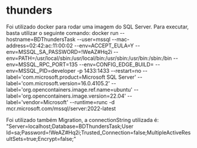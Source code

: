 # thunders
Foi utilizado docker para rodar uma imagem do SQL Server. Para executar, basta utilizar o seguinte comando:
docker run --hostname=BDThundersTask --user=mssql --mac-address=02:42:ac:11:00:02 --env=ACCEPT_EULA=Y --env=MSSQL_SA_PASSWORD=!WeAZ#Hq2i --env=PATH=/usr/local/sbin:/usr/local/bin:/usr/sbin:/usr/bin:/sbin:/bin --env=MSSQL_RPC_PORT=135 --env=CONFIG_EDGE_BUILD= --env=MSSQL_PID=developer -p 1433:1433 --restart=no --label='com.microsoft.product=Microsoft SQL Server' --label='com.microsoft.version=16.0.4105.2' --label='org.opencontainers.image.ref.name=ubuntu' --label='org.opencontainers.image.version=22.04' --label='vendor=Microsoft' --runtime=runc -d mcr.microsoft.com/mssql/server:2022-latest

Foi utilizado também Migration, a connectionString utilizada é: "Server=localhost;Database=BDThundersTask;User Id=sa;Password=!WeAZ#Hq2i;Trusted_Connection=false;MultipleActiveResultSets=true;Encrypt=false;"
